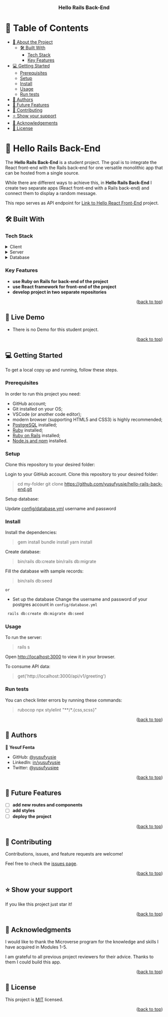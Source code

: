 <h3 align="center"><b>Hello Rails Back-End</b></h3>

<a name="readme-top"></a>

# 📗 Table of Contents

- [📖 About the Project](#about-project)
  - [🛠 Built With](#built-with)
    - [Tech Stack](#tech-stack)
    - [Key Features](#key-features)
- [💻 Getting Started](#getting-started)
  - [Prerequisites](#prerequisites)
  - [Setup](#setup)
  - [Install](#install)
  - [Usage](#usage)
  - [Run tests](#run-tests)
- [👥 Authors](#authors)
- [🔭 Future Features](#future-features)
- [🤝 Contributing](#contributing)
- [⭐️ Show your support](#support)
- [🙏 Acknowledgements](#acknowledgements)
- [📝 License](#license)


# 📖 Hello Rails Back-End <a name="about-project"></a>

The **Hello Rails Back-End** is a student project. The goal is to integrate the React front-end with the Rails back-end for one versatile monolithic app that can be hosted from a single source.

While there are different ways to achieve this, in **Hello Rails Back-End** I create two separate apps (React front-end with a Rails back-end) and connect them to display a random message.

This repo serves as API endpoint for [Link to Hello React Front-End](https://github.com/yusufyusie/hello-react-front-end.git) project.

## 🛠 Built With <a name="built-with"></a>

### Tech Stack <a name="tech-stack"></a>

<details>
  <summary>Client</summary>
  <ul>
    <li><a href="https://developer.mozilla.org/ru/docs/Web/HTML">HTML</a></li>
    <li><a href="https://developer.mozilla.org/ru/docs/Web/CSS">CSS</a></li>
    <li><a href="https://developer.mozilla.org/ru/docs/Web/JavaScript">JavaScript</a></li>
    <li><a href="https://react.dev/">React</a></li>
    <li><a href="https://redux-toolkit.js.org/">Redux Toolkit</a></li>
  </ul>
</details>

<details>
  <summary>Server</summary>
  <ul>
    <li><a href="https://www.ruby-lang.org/en/">Ruby</a></li>
    <li><a href="https://rubyonrails.org/">Ruby on Rails</a></li>
  </ul>
</details>

<details>
<summary>Database</summary>
  <ul>
    <li><a href="https://www.postgresql.org/">PostgreSQL</a></li>
  </ul>
</details>


### Key Features <a name="key-features"></a>

- **use Ruby on Rails for back-end of the project**
- **use React framework for front-end of the project**
- **develop project in two separate repositories**

<p align="right">(<a href="#readme-top">back to top</a>)</p>


## 🚀 Live Demo <a name="live-demo"></a>

- There is no Demo for this student project.

<p align="right">(<a href="#readme-top">back to top</a>)</p>


## 💻 Getting Started <a name="getting-started"></a>

To get a local copy up and running, follow these steps.

### Prerequisites

In order to run this project you need:

- GitHub account;
- Git installed on your OS;
- VSCode (or another code editor);
- modern browser (supporting HTML5 and CSS3) is highly recommended;
- [PostgreSQL](https://www.postgresql.org/docs/current/tutorial-install.html) installed;
- [Ruby](https://www.ruby-lang.org/en/documentation/installation/) installed;
- [Ruby on Rails](https://gorails.com/guides) installed;
- [Node.js and npm](https://nodejs.org/) installed.

### Setup

Clone this repository to your desired folder:

Login to your GitHub account. Clone this repository to your desired folder:

> cd my-folder
> git clone https://github.com/yusufyusie/hello-rails-back-end.git

Setup database:

Update [config/database.yml](./config/database.yml) username and password

### Install

Install the dependencies:
> gem install
> bundle install
> yarn install

Create database:
> bin/rails db:create
> bin/rails db:migrate

Fill the database with sample records:
> bin/rails db:seed

    or
- Set up the database
  Change the username and password of your postgres account in `config/database.yml`

```sh
 rails db:create db:migrate db:seed
```

### Usage

To run the server:
> rails s

Open [http://localhost:3000](http://localhost:3000/api/v1/greeting) to view it in your browser.

To consume API data:
> get('http://localhost:3000/api/v1/greeting')

### Run tests

You can check linter errors by running these commands:
> rubocop
> npx stylelint "**/*.{css,scss}"

<p align="right">(<a href="#readme-top">back to top</a>)</p>


## 👥 Authors <a name="authors"></a>

👤 **Yesuf Fenta**

- GitHub: [@yusufyusie ](https://github.com/yusufyusie)
- LinkedIn: [in/yusufyusie](https://www.linkedin.com/in/yusufyusie)
- Twitter: [@yusufyusiee](https://twitter.com/yusufyusiee)

<p align="right">(<a href="#readme-top">back to top</a>)</p>


## 🔭 Future Features <a name="future-features"></a>

- [ ] **add new routes and components**
- [ ] **add styles**
- [ ] **deploy the project**

<p align="right">(<a href="#readme-top">back to top</a>)</p>


## 🤝 Contributing <a name="contributing"></a>

Contributions, issues, and feature requests are welcome!

Feel free to check the [issues page](../../issues/).

<p align="right">(<a href="#readme-top">back to top</a>)</p>


## ⭐️ Show your support <a name="support"></a>

If you like this project just star it!

<p align="right">(<a href="#readme-top">back to top</a>)</p>


## 🙏 Acknowledgments <a name="acknowledgements"></a>

I would like to thank the Microverse program for the knowledge and skills I have acquired in Modules 1-5.

I am grateful to all previous project reviewers for their advice. Thanks to them I could build this app.

<p align="right">(<a href="#readme-top">back to top</a>)</p>


## 📝 License <a name="license"></a>

This project is [MIT](./LICENSE) licensed.

<p align="right">(<a href="#readme-top">back to top</a>)</p>